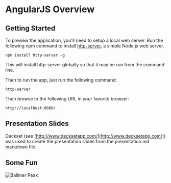 # AngularJS Overview

## Getting Started

To preview the application, you'll need to setup a local web server. Run the
following npm command to install [http-server](https://github.com/nodeapps/http-server),
a simple Node.js web server.

```
npm install http-server -g
```

This will install http-server globally so that it may be run from the command line.

Then to run the app, just run the following command:

```
http-server
```

Then browse to the following URL in your favorite browser:

```
http://localhost:8080/
```

## Presentation Slides

Deckset (see [http://www.decksetapp.com/](http://www.decksetapp.com/)) was used
to create the presentation slides from the presentation.md markdown file.

## Some Fun

![Ballmer Peak](http://imgs.xkcd.com/comics/ballmer_peak.png)
